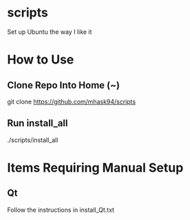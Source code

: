 # scripts
Set up Ubuntu the way I like it

# How to Use
## Clone Repo Into Home (~)
git clone https://github.com/mhask94/scripts

## Run install_all
./scripts/install_all

# Items Requiring Manual Setup
## Qt
Follow the instructions in install_Qt.txt
